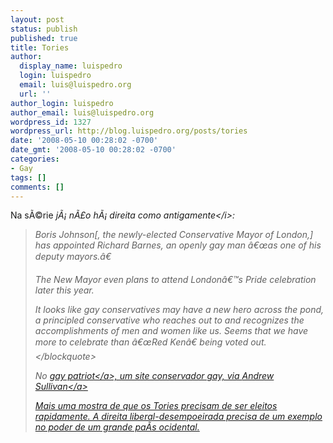 ```yaml
---
layout: post
status: publish
published: true
title: Tories
author:
  display_name: luispedro
  login: luispedro
  email: luis@luispedro.org
  url: ''
author_login: luispedro
author_email: luis@luispedro.org
wordpress_id: 1327
wordpress_url: http://blog.luispedro.org/posts/tories
date: '2008-05-10 00:28:02 -0700'
date_gmt: '2008-05-10 00:28:02 -0700'
categories:
- Gay
tags: []
comments: []
---
```

<p>Na s&Atilde;&copy;rie <i>j&Atilde;&iexcl; n&Atilde;&pound;o h&Atilde;&iexcl; direita como antigamente<&#47;i>:</p>
<blockquote><p>
Boris Johnson[, the newly-elected Conservative Mayor of London,] has appointed Richard Barnes, an openly gay man &acirc;&euro;&oelig;as one of his deputy mayors.&acirc;&euro;</p>
<p>The New Mayor even plans to attend London&acirc;&euro;&trade;s Pride celebration later this year.</p>
<p>It looks like gay conservatives may have a new hero across the pond, a principled conservative who reaches out to and recognizes the accomplishments of men and women like us. Seems that we have more to celebrate than &acirc;&euro;&oelig;Red Ken&acirc;&euro; being voted out.<&#47;blockquote></p>
<p>No <a href="http:&#47;&#47;www.gaypatriot.net&#47;2008&#47;05&#47;08&#47;londons-new-mayor-hero-to-gay-conservatives&#47;">gay patriot<&#47;a>, um site conservador gay, via <a href="http:&#47;&#47;andrewsullivan.theatlantic.com&#47;the_daily_dish&#47;2008&#47;05&#47;boriss-gays.html">Andrew Sullivan<&#47;a></p>
<p>Mais uma mostra de que os Tories precisam de ser eleitos rapidamente. A direita liberal-desempoeirada precisa de um exemplo no poder de um grande pa&Atilde;&shy;s ocidental.</p>
